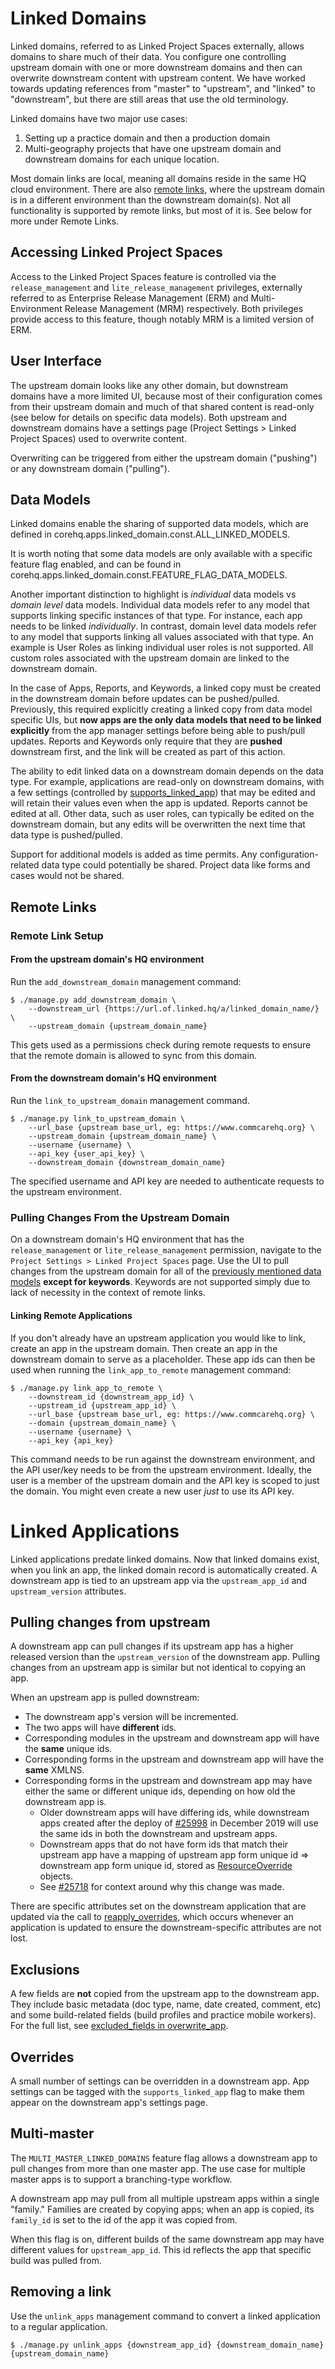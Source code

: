 # Linked Domains

Linked domains, referred to as Linked Project Spaces externally, allows domains to share much of their data. You configure one controlling upstream domain
with one or more downstream domains and then can overwrite downstream content with upstream content.
We have worked towards updating references from "master" to "upstream", and "linked" to "downstream", but there are still areas that use the old
terminology.

Linked domains have two major use cases:

1. Setting up a practice domain and then a production domain
1. Multi-geography projects that have one upstream domain and downstream domains for each unique location.

Most domain links are local, meaning all domains reside in the same HQ cloud environment.
There are also [remote links](#remote_links), where the upstream domain is in a different environment than the downstream domain(s).
Not all functionality is supported by remote links, but most of it is. See below for more under Remote
Links.

## Accessing Linked Project Spaces

Access to the Linked Project Spaces feature is controlled via the `release_management` and `lite_release_management`
privileges, externally referred to as Enterprise Release Management (ERM) and Multi-Environment Release Management (MRM)
respectively. Both privileges provide access to this feature, though notably MRM is a limited version of ERM.

## User Interface

The upstream domain looks like any other domain, but downstream domains have a more limited UI, because most of
their configuration
comes from their upstream domain and much of that shared content is read-only (see below for details on specific
data models). Both upstream and downstream domains have a settings
page (Project Settings > Linked Project Spaces) used to overwrite content.

Overwriting can be triggered from either the upstream domain ("pushing") or any
downstream domain ("pulling").

## Data Models<a name="data_models"></a>

Linked domains enable the sharing of supported data models, which are defined in
corehq.apps.linked_domain.const.ALL_LINKED_MODELS.

It is worth noting that some data models are only available with a specific feature flag enabled, and can be found in
corehq.apps.linked_domain.const.FEATURE_FLAG_DATA_MODELS.

Another important distinction to highlight is _individual_ data models vs _domain level_ data models. Individual data
models refer to any model that supports linking specific instances of that type. For instance, each app needs to be
linked _individually_. In contrast, domain level data models refer to any model that supports linking all values
associated with that type. An example is User Roles as linking individual user roles is not supported. All custom roles
associated with the upstream domain are linked to the downstream domain.

In the case of Apps, Reports, and Keywords, a linked copy must be created in the downstream domain before updates
can be pushed/pulled. Previously, this required explicitly creating a linked copy from data model specific UIs, but
**now apps are the only data models that need to be linked explicitly** from the app manager settings before being able
to push/pull updates. Reports and Keywords only require that they are **pushed** downstream first, and the link will be
created as part of this action.

The ability to edit linked data on a downstream domain depends on the data type. For example, applications are
read-only on downstream domains, with a few settings (controlled by
[supports_linked_app](https://github.com/dimagi/commcare-hq/blob/966b62cc113b56af771906def76833446b4ba025/corehq/apps/app_manager/static/app_manager/json/commcare-profile-settings.yml#L97))
that may be edited and will retain their
values even when the app is updated. Reports cannot be edited at all. Other data, such as user roles, can typically
be edited on the downstream domain, but any edits will be overwritten the next time that data type is
pushed/pulled.

Support for additional models is added as time permits. Any configuration-related data type could potentially be shared.
Project data like forms and cases would not be shared.


## Remote Links<a name="remote_links"></a>

### Remote Link Setup

#### From the upstream domain's HQ environment

Run the `add_downstream_domain` management command:

```
$ ./manage.py add_downstream_domain \
    --downstream_url {https://url.of.linked.hq/a/linked_domain_name/} \
    --upstream_domain {upstream_domain_name}
```

This gets used as a permissions check during remote requests to ensure
that the remote domain is allowed to sync from this domain.

#### From the downstream domain's HQ environment

Run the `link_to_upstream_domain` management command.
```
$ ./manage.py link_to_upstream_domain \
    --url_base {upstream base_url, eg: https://www.commcarehq.org} \
    --upstream_domain {upstream_domain_name} \
    --username {username} \
    --api_key {user_api_key} \
    --downstream_domain {downstream_domain_name}
```

The specified username and API key are needed to authenticate requests to the upstream environment.
### Pulling Changes From the Upstream Domain

On a downstream domain's HQ environment that has the `release_management` or `lite_release_management` permission, navigate to the
`Project Settings > Linked Project Spaces` page. Use the UI to pull changes from the upstream domain for all of the
[previously mentioned data models](#data_models) **except for keywords**. Keywords are not supported simply due to lack of necessity
in the context of remote links.

#### Linking Remote Applications

If you don't already have an upstream application you would like to link, create an app in the upstream domain. Then create an app in the downstream domain to serve as a placeholder. These app ids can then be used when running the `link_app_to_remote` management command:
```
$ ./manage.py link_app_to_remote \
    --downstream_id {downstream_app_id} \
    --upstream_id {upstream_app_id} \
    --url_base {upstream base_url, eg: https://www.commcarehq.org} \
    --domain {upstream_domain_name} \
    --username {username} \
    --api_key {api_key}
```

This command needs to be run against the downstream environment, and the API user/key needs to be from the upstream environment. Ideally, the user is a member of the upstream domain and the API key is scoped to just the domain. You might even create a new user _just_ to use its API key.

# Linked Applications

Linked applications predate linked domains. Now that linked domains exist, when you link an app, the linked domain record is automatically created. A downstream app is tied to an upstream app via the `upstream_app_id` and `upstream_version` attributes.

## Pulling changes from upstream
A downstream app can pull changes if its upstream app has a higher released version than the `upstream_version` of the downstream app. Pulling changes from an upstream app is similar but not identical to copying an app.

When an upstream app is pulled downstream:
- The downstream app's version will be incremented.
- The two apps will have **different** ids.
- Corresponding modules in the upstream and downstream app will have the **same** unique ids.
- Corresponding forms in the upstream and downstream app will have the **same** XMLNS.
- Corresponding forms in the upstream and downstream app may have either the same or different unique ids, depending on how old the downstream app is.
   - Older downstream apps will have differing ids, while downstream apps created after the deploy of [#25998](https://github.com/dimagi/commcare-hq/pull/25998) in December 2019 will use the same ids in both the downstream and upstream apps.
   - Downstream apps that do not have form ids that match their upstream app have a mapping of upstream app form unique id => downstream app form unique id, stored as [ResourceOverride](https://github.com/dimagi/commcare-hq/blob/15ceabdccf0ed49ed306462b3a154fe14886bf27/corehq/apps/app_manager/suite_xml/post_process/resources.py#L11) objects.
   - See [#25718](https://github.com/dimagi/commcare-hq/issues/25718) for context around why this change was made.

There are specific attributes set on the downstream application that are updated via the call to
[reapply_overrides](https://github.com/dimagi/commcare-hq/blob/4c5ebc4a1b6dbd6466f074f6b7fcfe1990eea992/corehq/apps/app_manager/models.py#L5776),
which occurs whenever an application is updated to ensure the downstream-specific attributes are not lost.

## Exclusions
A few fields are **not** copied from the upstream app to the downstream app. They include basic metadata (doc type, name, date created, comment, etc) and some build-related fields (build profiles and practice mobile workers). For the full list, see [excluded_fields in overwrite_app](https://github.com/dimagi/commcare-hq/blob/47b197378fc196ff25a88dc5b2c56a389aaec85f/corehq/apps/app_manager/views/utils.py#L165-L169).

## Overrides
A small number of settings can be overridden in a downstream app. App settings can be tagged with the `supports_linked_app` flag to make them appear on the downstream app's settings page.

## Multi-master
The `MULTI_MASTER_LINKED_DOMAINS` feature flag allows a downstream app to pull changes from more than one master app. The use case for multiple master apps is to support a branching-type workflow.

A downstream app may pull from all multiple upstream apps within a single "family." Families are created by copying apps; when an app is copied, its `family_id` is set to the id of the app it was copied from.

When this flag is on, different builds of the same downstream app may have different values for `upstream_app_id`. This id reflects the app that specific build was pulled from.

## Removing a link

Use the `unlink_apps` management command to convert a linked application to a regular application.

```
$ ./manage.py unlink_apps {downstream_app_id} {downstream_domain_name} {upstream_domain_name}
```
